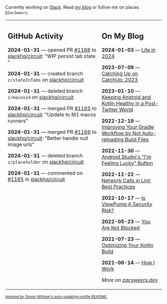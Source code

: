 Currently working on [Slack](https://slack.com/). Read [my blog](https://zacsweers.dev/) or follow me on places `@ZacSweers`.

<table><tr><td valign="top" width="60%">

## GitHub Activity
<!-- githubActivity starts -->
**2024-01-31** — opened PR [#1168](https://github.com/slackhq/circuit/pull/1168) to [slackhq/circuit](https://github.com/slackhq/circuit): "WIP persist tab state "

**2024-01-31** — created branch `z/stateInTabs` on [slackhq/circuit](https://github.com/slackhq/circuit)

**2024-01-31** — deleted branch `z/macos14` on [slackhq/circuit](https://github.com/slackhq/circuit)

**2024-01-31** — merged PR [#1165](https://github.com/slackhq/circuit/pull/1165) to [slackhq/circuit](https://github.com/slackhq/circuit): "Update to M1 macos runners"

**2024-01-31** — merged PR [#1166](https://github.com/slackhq/circuit/pull/1166) to [slackhq/circuit](https://github.com/slackhq/circuit): "Better handle null image urls"

**2024-01-31** — deleted branch `z/placeholder` on [slackhq/circuit](https://github.com/slackhq/circuit)

**2024-01-31** — commented on [#1165](https://github.com/slackhq/circuit/pull/1165#issuecomment-1919922289) in [slackhq/circuit](https://github.com/slackhq/circuit)
<!-- githubActivity ends -->
</td><td valign="top" width="40%">

## On My Blog
<!-- blog starts -->
**2024-01-03** — [Life in 2024](https://www.zacsweers.dev/life-in-2024/)

**2023-07-09** — [Catching Up on CatchUp: 2023](https://www.zacsweers.dev/catching-up-on-catchup-2023/)

**2023-01-10** — [Keeping Android and Kotlin Healthy in a Post-Twitter World](https://www.zacsweers.dev/keeping-android-healthy/)

**2022-12-19** — [Improving Your Gradle Workflow by Not Auto-reloading Build Files](https://www.zacsweers.dev/improving-your-workflow-by-not-auto-reloading-build-files/)

**2022-11-30** — [Android Studio's "I'm Feeling Lucky" Button](https://www.zacsweers.dev/android-studios-im-feeling-lucky-button/)

**2022-11-22** — [Network Calls in Lint: Best Practices](https://www.zacsweers.dev/network-calls-in-lint-best-practices/)

**2022-10-17** — [Is ViewPump A Security Risk?](https://www.zacsweers.dev/is-viewpump-a-security-risk/)

**2022-05-23** — [You Are Not Blocked](https://www.zacsweers.dev/you-are-not-blocked/)

**2021-07-23** — [Optimizing Your Kotlin Build](https://www.zacsweers.dev/optimizing-your-kotlin-build/)

**2021-06-14** — [How I Work](https://www.zacsweers.dev/how-i-work/)
<!-- blog ends -->
_More on [zacsweers.dev](https://zacsweers.dev/)_
</td></tr></table>

<sub><a href="https://simonwillison.net/2020/Jul/10/self-updating-profile-readme/">Inspired by Simon Willison's auto-updating profile README.</a></sub>